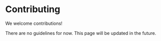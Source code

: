 # Contributing

We welcome contributions!

There are no guidelines for now.
This page will be updated in the future.